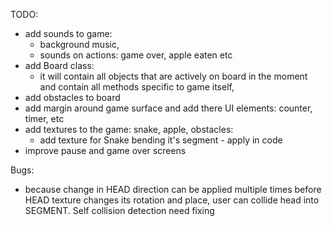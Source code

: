 TODO:
- add sounds to game:
  - background music,
  - sounds on actions: game over, apple eaten etc
- add Board class:
  - it will contain all objects that are actively on board in the moment and contain all methods specific to game itself,
- add obstacles to board
- add margin around game surface and add there UI elements: counter, timer, etc
- add textures to the game: snake, apple, obstacles:
  - add texture for Snake bending it's segment - apply in code
- improve pause and game over screens

Bugs:
- because change in HEAD direction can be applied multiple times before HEAD texture changes its rotation and place, user can collide head into SEGMENT. Self collision detection need fixing
